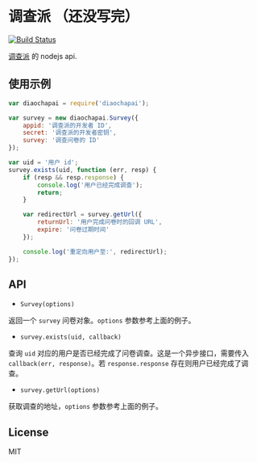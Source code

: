 # 调查派 （还没写完）

[![Build Status](https://travis-ci.org/perfectworks/node-diaochapai.png?branch=master)](https://travis-ci.org/perfectworks/node-diaochapai)

[调查派] 的 nodejs api.

## 使用示例

```js
var diaochapai = require('diaochapai');

var survey = new diaochapai.Survey({
    appid: '调查派的开发者 ID',
    secret: '调查派的开发者密钥',
    survey: '调查问卷的 ID'
});

var uid = '用户 id';
survey.exists(uid, function (err, resp) {
    if (resp && resp.response) {
        console.log('用户已经完成调查');
        return;
    }

    var redirectUrl = survey.getUrl({
        returnUrl: '用户完成问卷时的回调 URL',
        expire: '问卷过期时间'
    });

    console.log('重定向用户至:', redirectUrl);
});
```

## API

* `Survey(options)`

返回一个 `survey` 问卷对象。`options` 参数参考上面的例子。

* `survey.exists(uid, callback)`

查询 `uid` 对应的用户是否已经完成了问卷调查。这是一个异步接口，需要传入 `callback(err, response)`。若 `response.response` 存在则用户已经完成了调查。

* `survey.getUrl(options)`

获取调查的地址，`options` 参数参考上面的例子。


## License

MIT

[调查派]: http://diaochapai.com
